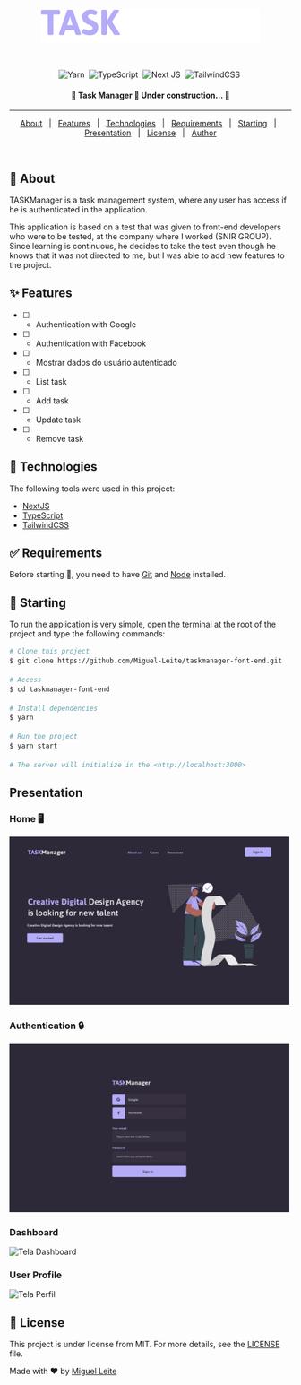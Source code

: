 <div align="center" id="top">
  <img src="./src/assets/logo.svg" alt="Main" />

  &#xa0;

  <!-- <a href="https://main.netlify.app">Demo</a> -->
</div>

<!-- <h1 align="center">Main</h1> -->

<center>

![Yarn](https://img.shields.io/badge/yarn-%232C8EBB.svg?style=for-the-badge&logo=yarn&logoColor=white)&nbsp;
![TypeScript](https://img.shields.io/badge/typescript-%23007ACC.svg?style=for-the-badge&logo=typescript&logoColor=white)&nbsp;
![Next JS](https://img.shields.io/badge/Next-black?style=for-the-badge&logo=next.js&logoColor=white)&nbsp;
![TailwindCSS](https://img.shields.io/badge/tailwindcss-%2338B2AC.svg?style=for-the-badge&logo=tailwind-css&logoColor=white)&nbsp;

</center>

<!-- Status -->

<h4 align="center">
 🚧  Task Manager 🚀 Under construction...  🚧
</h4>

<hr>

<p align="center">
  <a href="#dart-about">About</a> &#xa0; | &#xa0;
  <a href="#sparkles-features">Features</a> &#xa0; | &#xa0;
  <a href="#rocket-technologies">Technologies</a> &#xa0; | &#xa0;
  <a href="#white_check_mark-requirements">Requirements</a> &#xa0; | &#xa0;
  <a href="#checkered_flag-starting">Starting</a> &#xa0; | &#xa0;
  <a href="#presentation">Presentation</a> &#xa0; | &#xa0;
  <a href="#memo-license">License</a> &#xa0; | &#xa0;
  <a href="https://github.com/Miguel-Leite" target="_blank">Author</a>
</p>

<br>

## :dart: About ##

TASKManager is a task management system, where any user has access if he is
authenticated in the application. <br />

This application is based on a test that was given to front-end developers who were
to be tested, at the company where I worked (SNIR GROUP).
Since learning is continuous, he decides to take the test even though he knows that it was not directed to me, but I was able to add new features to the project.

## :sparkles: Features ##

- [ ] - Authentication with Google
- [ ] - Authentication with Facebook
- [ ] - Mostrar dados do usuário autenticado
- [ ] - List task
- [ ] - Add task
- [ ] - Update task
- [ ] - Remove task

## :rocket: Technologies ##

The following tools were used in this project:

- [NextJS](https://nextjs.org/)
- [TypeScript](https://www.typescriptlang.org/)
- [TailwindCSS](https://tailwindcss.com/)

## :white_check_mark: Requirements ##

Before starting :checkered_flag:, you need to have [Git](https://git-scm.com) and [Node](https://nodejs.org/en/) installed.

## :checkered_flag: Starting ##

To run the application is very simple, open the terminal at the root of the project and type the following commands: <br />

```bash
# Clone this project
$ git clone https://github.com/Miguel-Leite/taskmanager-font-end.git

# Access
$ cd taskmanager-font-end

# Install dependencies
$ yarn

# Run the project
$ yarn start

# The server will initialize in the <http://localhost:3000>
```
## Presentation ##

### Home 🖥️

<img width="500" height="300" src="./screens/SnirTask.svg" alt="Tela Home" />

### Authentication 🔒️

<img width="500" height="300" src="./screens/SnirTask login.svg" alt="Tela login" />

### Dashboard

<img width="500" height="300" src="./screens/SnirTask dashboard.svg" alt="Tela Dashboard" />

### User Profile

<img width="500" height="300" src="./screens/SnirTask dashboard profile.svg" alt="Tela Perfil" />

## :memo: License ##

This project is under license from MIT. For more details, see the [LICENSE](LICENSE.md) file.

Made with :heart: by <a href="https://github.com/Miguel-Leite" target="_blank">Miguel Leite</a>


